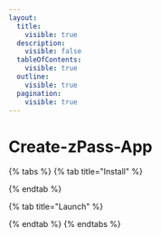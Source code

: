 ```yaml
---
layout:
  title:
    visible: true
  description:
    visible: false
  tableOfContents:
    visible: true
  outline:
    visible: true
  pagination:
    visible: true
---
```


# Create-zPass-App

{% tabs %}
{% tab title="Install" %}

{% endtab %}

{% tab title="Launch" %}

{% endtab %}
{% endtabs %}
